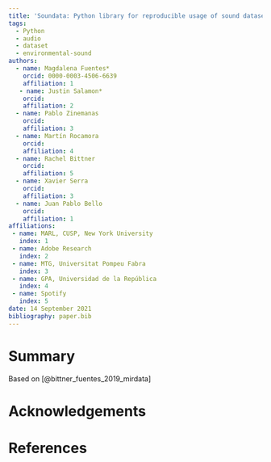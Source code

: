 ```yaml
---
title: 'Soundata: Python library for reproducible usage of sound datasets'
tags:
  - Python
  - audio
  - dataset
  - environmental-sound
authors:
  - name: Magdalena Fuentes*
    orcid: 0000-0003-4506-6639
    affiliation: 1
   - name: Justin Salamon*
    orcid: 
    affiliation: 2
  - name: Pablo Zinemanas
    orcid: 
    affiliation: 3
  - name: Martín Rocamora
    orcid: 
    affiliation: 4
  - name: Rachel Bittner
    orcid: 
    affiliation: 5
  - name: Xavier Serra
    orcid: 
    affiliation: 3
  - name: Juan Pablo Bello
    orcid: 
    affiliation: 1
affiliations:
 - name: MARL, CUSP, New York University
   index: 1
 - name: Adobe Research
   index: 2
 - name: MTG, Universitat Pompeu Fabra
   index: 3
 - name: GPA, Universidad de la República
   index: 4
 - name: Spotify
   index: 5
date: 14 September 2021
bibliography: paper.bib
---
```


# Summary

Based on [@bittner_fuentes_2019_mirdata]


# Acknowledgements



# References